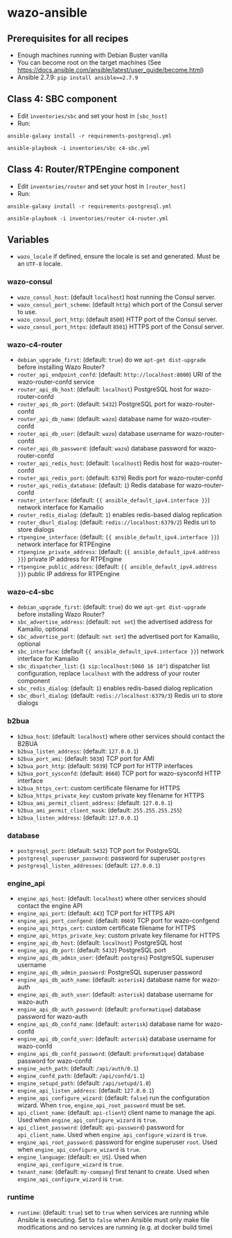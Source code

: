 # wazo-ansible

## Prerequisites for all recipes

* Enough machines running with Debian Buster vanilla
* You can become root on the target machines (See https://docs.ansible.com/ansible/latest/user_guide/become.html)
* Ansible 2.7.9: `pip install ansible==2.7.9`

## Class 4: SBC component

* Edit `inventories/sbc` and set your host in `[sbc_host]`
* Run:

```shell
ansible-galaxy install -r requirements-postgresql.yml

ansible-playbook -i inventories/sbc c4-sbc.yml
```

## Class 4: Router/RTPEngine component

* Edit `inventories/router` and set your host in `[router_host]`
* Run:

```shell
ansible-galaxy install -r requirements-postgresql.yml

ansible-playbook -i inventories/router c4-router.yml
```

## Variables

* `wazo_locale` if defined, ensure the locale is set and
  generated. Must be an `UTF-8` locale.

### wazo-consul

* `wazo_consul_host`: (default `localhost`) host running the Consul server.
* `wazo_consul_port_scheme`: (default `http`) which port of the Consul server to use.
* `wazo_consul_port_http`: (default `8500`) HTTP port of the Consul server.
* `wazo_consul_port_https`: (default `8501`) HTTPS port of the Consul server.

### wazo-c4-router

* `debian_upgrade_first`: (default: `true`) do we `apt-get dist-upgrade` before installing Wazo Router?
* `router_api_endpoint_confd`: (default: `http://localhost:8000`) URI of the wazo-router-confd service
* `router_api_db_host`: (default: `localhost`) PostgreSQL host for wazo-router-confd
* `router_api_db_port`: (default: `5432`) PostgreSQL port for wazo-router-confd
* `router_api_db_name`: (default: `wazo`) database name for wazo-router-confd
* `router_api_db_user`: (default: `wazo`) database username for wazo-router-confd
* `router_api_db_password`: (default: `wazo`) database password for wazo-router-confd
* `router_api_redis_host`: (default: `localhost`) Redis host for wazo-router-confd
* `router_api_redis_port`: (default: `6379`) Redis port for wazo-router-confd
* `router_api_redis_database`: (default: `1`) Redis database for wazo-router-confd
* `router_interface`: (default: `{{ ansible_default_ipv4.interface }}`) network interface for Kamailio
* `router_redis_dialog`: (default: `1`) enables redis-based dialog replication
* `router_dburl_dialog`: (default: `redis://localhost:6379/2`) Redis uri to store dialogs
* `rtpengine_interface`: (default: `{{ ansible_default_ipv4.interface }}`) network interface for RTPEngine
* `rtpengine_private_address`: (default: `{{ ansible_default_ipv4.address }}`) private IP address for RTPEngine
* `rtpengine_public_address`: (default: `{{ ansible_default_ipv4.address }}`) public IP address for RTPEngine

### wazo-c4-sbc

* `debian_upgrade_first`: (default: `true`) do we `apt-get dist-upgrade` before installing Wazo Router?
* `sbc_advertise_address`: (default: `not set`) the advertised address for Kamailio, optional
* `sbc_advertise_port`: (default: `not set`) the advertised port for Kamailio, optional
* `sbc_interface`: (default `{{ ansible_default_ipv4.interface }}`) network interface for Kamailio
* `sbc_dispatcher_list`: (`1 sip:localhost:5060 16 10"`) dispatcher list configuration, replace `localhost` with the address of your router component
* `sbc_redis_dialog`: (default: `1`) enables redis-based dialog replication
* `sbc_dburl_dialog`: (default: `redis://localhost:6379/3`) Redis uri to store dialogs

### b2bua

* `b2bua_host`: (default: `localhost`) where other services should contact the B2BUA
* `b2bua_listen_address`: (default: `127.0.0.1`)
* `b2bua_port_ami`: (default: `5038`) TCP port for AMI
* `b2bua_port_http`: (default: `5039`) TCP port for HTTP interfaces
* `b2bua_port_sysconfd`: (default: `8668`) TCP port for wazo-sysconfd HTTP interface
* `b2bua_https_cert`: custom certificate filename for HTTPS
* `b2bua_https_private_key`: custom private key filename for HTTPS
* `b2bua_ami_permit_client_address`: (default: `127.0.0.1`)
* `b2bua_ami_permit_client_mask`: (default: `255.255.255.255`)
* `b2bua_listen_address`: (default: `127.0.0.1`)

### database

* `postgresql_port`: (default: `5432`) TCP port for PostgreSQL
* `postgresql_superuser_password`: password for superuser `postgres`
* `postgresql_listen_addresses`: (default: `127.0.0.1`)

### engine_api

* `engine_api_host`: (default: `localhost`) where other services should contact the engine API
* `engine_api_port`: (default: `443`) TCP port for HTTPS API
* `engine_api_port_confgend`: (default: `8669`) TCP port for wazo-confgend
* `engine_api_https_cert`: custom certificate filename for HTTPS
* `engine_api_https_private_key`: custom private key filename for HTTPS
* `engine_api_db_host`: (default: `localhost`) PostgreSQL host
* `engine_api_db_port`: (default: `5432`) PostgreSQL port
* `engine_api_db_admin_user`: (default: `postgres`) PostgreSQL superuser username
* `engine_api_db_admin_password`: PostgreSQL superuser password
* `engine_api_db_auth_name`: (default: `asterisk`) database name for wazo-auth
* `engine_api_db_auth_user`: (default: `asterisk`) database username for wazo-auth
* `engine_api_db_auth_password`: (default: `proformatique`) database password for wazo-auth
* `engine_api_db_confd_name`: (default: `asterisk`) database name for wazo-confd
* `engine_api_db_confd_user`: (default: `asterisk`) database username for wazo-confd
* `engine_api_db_confd_password`: (default: `proformatique`) database password for wazo-confd
* `engine_auth_path`: (default: `/api/auth/0.1`)
* `engine_confd_path`: (default: `/api/confd/1.1`)
* `engine_setupd_path`: (default: `/api/setupd/1.0`)
* `engine_api_listen_address`: (default: `127.0.0.1`)
* `engine_api_configure_wizard`: (default: `false`) run the configuration wizard. When `true`, `engine_api_root_password` must be set.
* `api_client_name`: (default: `api-client`) client name to manage the api. Used when `engine_api_configure_wizard` is `true`.
* `api_client_password`: (default: `api-password`) password for `api_client_name`. Used when `engine_api_configure_wizard` is `true`.
* `engine_api_root_password`: password for engine superuser `root`. Used when `engine_api_configure_wizard` is `true`.
* `engine_language`: (default: `en_US`). Used when `engine_api_configure_wizard` is `true`.
* `tenant_name`: (default: `my-company`) first tenant to create. Used when `engine_api_configure_wizard` is `true`.
### runtime

* `runtime`: (default: `true`) set to `true` when services are running while
  Ansible is executing. Set to `false` when Ansible must only make file
  modifications and no services are running (e.g. at docker build time)
